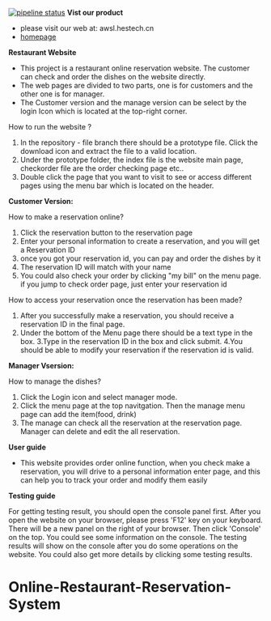 
[![pipeline status](https://git.cs.usask.ca/cmpt370/cmpt370-unname-project/badges/developer/pipeline.svg)](https://git.cs.usask.ca/cmpt370/cmpt370-unname-project/-/commits/developer)
**Vist our product**
* please visit our web at: awsl.hestech.cn
* [homepage](http://awsl.hestech.cn/)


**Restaurant Website**

* This project is a restaurant online reservation website. The customer can check and order the dishes on the website directly.
* The web pages are divided to two parts, one is for customers and the other one is for manager.
* The  Customer version and the manage version can be select by the login Icon which is located at the top-right corner.

How to run the website ?
1. In the repository - file branch there should be a prototype file. Click the download icon and extract the file to a valid location.
2. Under the prototype folder, the index file is the website main page, checkorder file are the order checking page etc..
3. Double click the page that you want to visit to see or access different pages using the menu bar which is located on the header.

**Customer Version:**

How to make a reservation online?
1.  Click the reservation button to the reservation page
2.  Enter your personal information to create a reservation, and you will get a Reservation ID
3.  once you got your reservation id, you can pay and order the dishes by it
4.  The reservation ID will match with your name
5.  You could also check your order by clicking "my bill" on the menu page. if you jump to check order page, just enter your reservation id

How to access your reservation once the reservation has been made?
1. After you successfully make a reservation, you should receive a reservation ID in the final page.
2. Under the bottom of the Menu page there should be a text type in the box.
3.Type in the reservation ID in the box and click submit. 
4.You should be able to modify your reservation if the reservation id is valid.

**Manager Vsersion:**

How to manage the dishes?

1.  Click the Login icon and select manager mode.
2.  Click the menu page at the top navitgation. Then the manage menu page can add the item(food, drink)
3.  The manage can check all the reservation at the reservation page. Manager can delete and edit the all reservation.


**User guide**

*  This website provides order online function, when you check make a reservation, you will drive to a personal information enter page, and this can help you to track your order and modify them easily

**Testing guide**

For getting testing result, you should open the console panel first. 
After you open the website on your browser, please press 'F12' key on your keyboard. There will be a new panel on the right of your browser. Then click 'Console' on the top. You could see some information on the console. The testing results will show on the console after you do some operations on the website. You could also get more details by clicking some testing results.
# Online-Restaurant-Reservation-System
